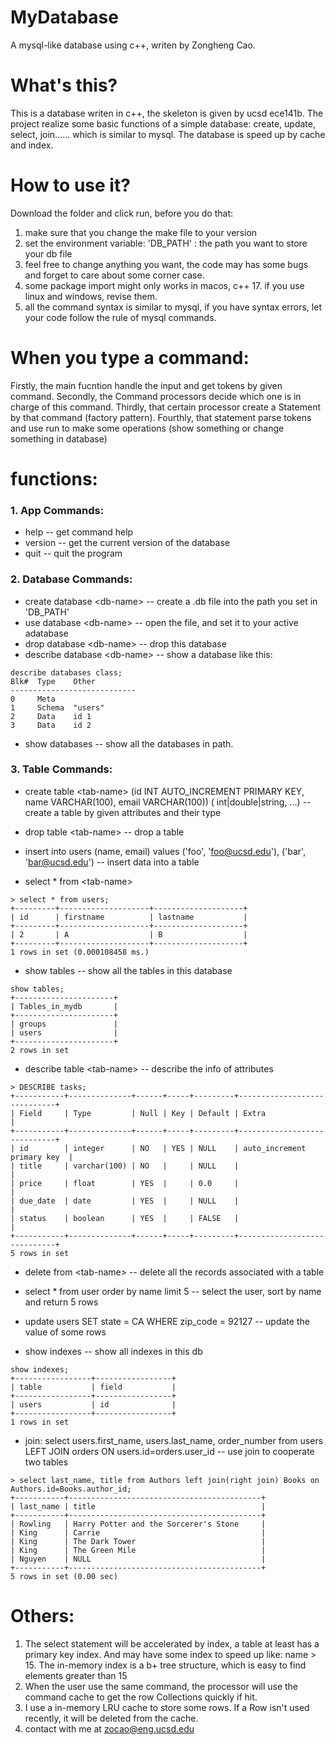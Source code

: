 # MyDatabase
A mysql-like database using c++, writen by Zongheng Cao.

# What's this?
This is a database writen in c++, the skeleton is given by ucsd ece141b. 
The project realize some basic functions of a simple database: create, update, select, join......  which is similar to mysql.
The database is speed up by cache and index.

# How to use it?
Download the folder and click run, before you do that:
1. make sure that you change the make file to your version
2. set the environment variable: 'DB_PATH' : the path you want to store your db file
3. feel free to change anything you want, the code may has some bugs and forget to care about some corner case.
4. some package import might only works in macos, c++ 17. if you use linux and windows, revise them. 
5. all the command syntax is similar to mysql, if you have syntax errors, let your code follow the rule of mysql commands.

# When you type a command:
Firstly, the main fucntion handle the input and get tokens by given command.
Secondly, the Command processors decide which one is in charge of this command.
Thirdly, that certain processor create a Statement by that command (factory pattern). 
Fourthly, that statement parse tokens and use run to make some operations (show something or change something in database)

# functions:
### 1. App Commands:
* help -- get command help
* version -- get the current version of the database
* quit -- quit the program


### 2. Database Commands: 

* create database \<db-name\> -- create a .db file into the path you set in 'DB_PATH'
* use database \<db-name\> -- open the file, and set it to your active adatabase
* drop database \<db-name\> -- drop this database
* describe database \<db-name\> -- show a database like this:

```
describe databases class;
Blk#  Type    Other
----------------------------
0     Meta 
1     Schema  "users"
2     Data    id 1
3     Data    id 2 
```
* show databases -- show all the databases in path.

### 3. Table Commands: 


* create table \<tab-name\> (id INT AUTO_INCREMENT PRIMARY KEY, name VARCHAR(100), email VARCHAR(100)) (<col-name> int|double|string, ...) -- create a table by given attributes and their type

* drop table \<tab-name\> -- drop a table

* insert into users (name, email) values ('foo', 'foo@ucsd.edu'), ('bar', 'bar@ucsd.edu') -- insert data into a table

* select * from \<tab-name\>

```
> select * from users;
+---------+--------------------+--------------------+
| id      | firstname          | lastname           | 
+---------+--------------------+--------------------+
| 2       | A                  | B                  | 
+---------+--------------------+--------------------+
1 rows in set (0.000108458 ms.)
```
* show tables -- show all the tables in this database
```
show tables;
+----------------------+
| Tables_in_mydb       |
+----------------------+
| groups               |
| users                |
+----------------------+
2 rows in set 
```

* describe table \<tab-name\> -- describe the info of attributes
```
> DESCRIBE tasks;
+-----------+--------------+------+-----+---------+-----------------------------+
| Field     | Type         | Null | Key | Default | Extra                       |
+-----------+--------------+------+-----+---------+-----------------------------+
| id        | integer      | NO   | YES | NULL    | auto_increment primary key  |
| title     | varchar(100) | NO   |     | NULL    |                             |
| price     | float        | YES  |     | 0.0     |                             |
| due_date  | date         | YES  |     | NULL    |                             |
| status    | boolean      | YES  |     | FALSE   |                             |
+-----------+--------------+------+-----+---------+-----------------------------+
5 rows in set 
```

* delete from \<tab-name\> -- delete all the records associated with a table 

* select * from user order by name limit 5 -- select the user, sort by name and return 5 rows

* update users SET state = CA WHERE zip_code = 92127 -- update the value of some rows

* show indexes -- show all indexes in this db
```
show indexes;
+-----------------+-----------------+
| table           | field           | 
+-----------------+-----------------+
| users           | id              |  
+-----------------+-----------------+
1 rows in set 
```

* join: select users.first_name, users.last_name, order_number from users LEFT JOIN orders ON users.id=orders.user_id -- use join to cooperate two tables
```
> select last_name, title from Authors left join(right join) Books on Authors.id=Books.author_id;
+-----------+-------------------------------------------+
| last_name | title                                     |
+-----------+-------------------------------------------+
| Rowling   | Harry Potter and the Sorcerer's Stone     |
| King      | Carrie                                    |
| King      | The Dark Tower                            |
| King      | The Green Mile                            |
| Nguyen    | NULL                                      |
+-----------+-------------------------------------------+
5 rows in set (0.00 sec)
```

# Others:  

1. The select statement will be accelerated by index, a table at least has a primary key index. And may have some index to speed up like: name > 15. The in-memory index is a b+ tree structure, which is easy to find elements greater than 15
2. When the user use the same command, the processor will use the command cache to get the row Collections quickly if hit.
3. I use a in-memory LRU cache to store some rows. If a Row isn't used recently, it will be deleted from the cache.
4. contact with me at zocao@eng.ucsd.edu




